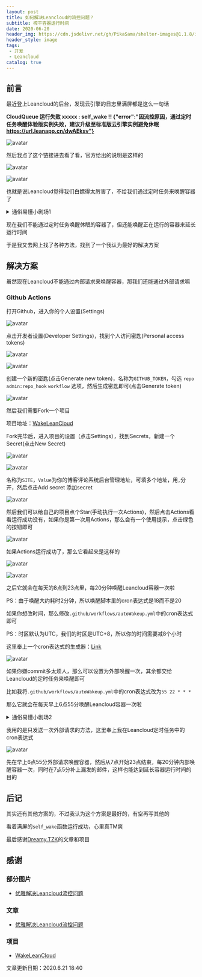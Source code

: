 ```yaml
---
layout: post
title: 如何解决Leancloud的流控问题？
subtitle: 榨干容器运行时间
date: 2020-06-20
header_img: https://cdn.jsdelivr.net/gh/PikaSama/shelter-images@1.1.8/images/lncld.png
header_style: image
tags: 
 - 开发
 - Leancloud
catalog: true
---
```

<!-- more -->
## 前言

最近登上Leancloud的后台，发现云引擎的日志里满屏都是这么一句话

**CloudQueue 运行失败 xxxxx : self_wake !! {"error":"因流控原因，通过定时任务唤醒体验版实例失败，建议升级至标准版云引擎实例避免休眠 https://url.leanapp.cn/dwAEksv"}**

![avatar](https://cdn.jsdelivr.net/gh/PikaSama/shelter-images@1.1/images/bqb1.jpg)

然后我点了这个链接进去看了看，官方给出的说明是这样的

![avatar](https://cdn.jsdelivr.net/gh/PikaSama/shelter-images@1.1/images/leancloud1.png)

![avatar](https://cdn.jsdelivr.net/gh/PikaSama/shelter-images@1.1/images/leancloud2.png)

也就是说Leancloud觉得我们白嫖得太厉害了，不给我们通过定时任务来唤醒容器了

<details>
<summary>通俗易懂小剧场1</summary>
<pre>
容器：今天又是元气满满的一天
20分钟后
定时唤醒任务：hxd，醒醒，别那么早就休眠了，你还有活要干
容器：收到收到
20分钟后
定时唤醒任务：hxd，醒醒，别那么早就休眠了，你还有活要干
容器：收到收到
...
[日志]容器运行满18小时，需要在夜间休眠6小时
第二天
定时唤醒任务：hxd，醒醒，该干活了
容器：啊巴啊巴啊巴啊巴啊巴.....(休眠中)
20分钟后
定时唤醒任务：hxd，醒醒，该干活了
容器：啊巴啊巴啊巴啊巴啊巴.....(休眠中)
...
当有外部请求时
容器：嗯，有外部请求了？好了我醒了
20分钟后
定时唤醒任务：hxd，醒醒，别那么早就休眠了，你还有活要干
容器：Yes♂Sir
...
</pre>
</details>

现在我们不能通过定时任务唤醒休眠的容器了，但还能唤醒正在运行的容器来延长运行时间

于是我又去网上找了各种方法，找到了一个我认为最好的解决方案

## 解决方案
虽然现在Leancloud不能通过内部请求来唤醒容器，那我们还能通过外部请求嘛

### Github Actions
打开Github，进入你的个人设置(Settings)

![avatar](https://cdn.jsdelivr.net/gh/PikaSama/shelter-images@1.1/images/github1.png)

点击开发者设置(Developer Settings)，找到个人访问密匙(Personal access tokens)

![avatar](https://cdn.jsdelivr.net/gh/PikaSama/shelter-images@1.1/images/github2.png)

![avatar](https://cdn.jsdelivr.net/gh/PikaSama/shelter-images@1.1/images/github3.png)

创建一个新的密匙(点击Generate new token)，名称为`GITHUB_TOKEN`，勾选 `repo` `admin:repo_hook` `workflow` 选项，然后生成密匙即可(点击Generate token)

![avatar](https://cdn.jsdelivr.net/gh/PikaSama/shelter-images@1.1/images/github4.png)

然后我们需要Fork一个项目

项目地址：[WakeLeanCloud](https://github.com/blogimg/WakeLeanCloud)

Fork完毕后，进入项目的设置（点击Settings），找到Secrets，新建一个Secret(点击New Secret)

![avatar](https://cdn.jsdelivr.net/gh/PikaSama/shelter-images@1.1/images/github5.png)

![avatar](https://cdn.jsdelivr.net/gh/PikaSama/shelter-images@1.1/images/github6.png)

名称为`SITE`，`Value`为你的博客评论系统后台管理地址，可填多个地址，用`,`分开，然后点击Add secret 添加secret

![avatar](https://cdn.jsdelivr.net/gh/PikaSama/shelter-images@1.1/images/github7.png)

然后我们可以给自己的项目点个Star(手动执行一次Actions)，然后点击Actions看看运行成功没有，如果你是第一次用Actions，那么会有一个使用提示，点击绿色的按钮即可

![avatar](https://cdn.jsdelivr.net/gh/PikaSama/shelter-images@1.1/images/github8.png)

如果Actions运行成功了，那么它看起来是这样的

![avatar](https://cdn.jsdelivr.net/gh/PikaSama/shelter-images@1.1/images/github9.png)

![avatar](https://cdn.jsdelivr.net/gh/PikaSama/shelter-images@1.1/images/github10.png)

之后它就会在每天的8点到23点里，每20分钟唤醒Leancloud容器一次啦

PS：由于唤醒大约耗时2分钟，所以唤醒脚本里的cron表达式是18而不是20

如果你想改时间，那么修改`.github/workflows/autoWakeup.yml`中的cron表达式即可

PS：时区默认为UTC，我们的时区是UTC+8，所以你的时间需要减8个小时

这里奉上一个cron表达式的生成器：[Link](https://www.beejson.com/tool/cron.html)

![avatar](https://cdn.jsdelivr.net/gh/PikaSama/shelter-images@1.1/images/github11.png)

如果你嫌commit多太烦人，那么可以设置为外部唤醒一次，其余都交给Leancloud的定时任务来唤醒即可

比如我将`.github/workflows/autoWakeup.yml`中的cron表达式改为`55 22 * * *`

那么它就会在每天早上6点55分唤醒Leancloud容器一次啦

<details>
<summary>通俗易懂小剧场2</summary>
<pre>
外部请求多次
外部请求(首次)：铁子，该干活了
容器：OKOK
20分钟后
外部请求：老哥，还有活要干，别休眠了
容器：OKOK
...
外部请求一次
外部请求：起床干活GKD
容器：好der
20分钟后
定时唤醒任务：hxd，醒醒，别那么早就休眠了，你还有活要干
容器：收到收到
...
</pre>
</details>

我用的是只发送一次外部请求的方法，这里奉上我在Leancloud定时任务中的cron表达式

![avatar](https://cdn.jsdelivr.net/gh/PikaSama/shelter-images@1.1/images/leancloud3.png)

先在早上6点55分外部请求唤醒容器，然后从7点开始23点结束，每20分钟内部唤醒容器一次，同时在7点5分补上漏发的邮件，这样也能达到延长容器运行时间的目的

## 后记
其实还有其他方案的，不过我认为这个方案是最好的，有空再写其他的

看着满屏的`self_wake`函数运行成功，心里真TM爽

最后感谢[Dreamy.TZK](https://www.antmoe.com)的文章和项目

## 感谢
### 部分图片
- [优雅解决Leancloud流控问题](https://www.antmoe.com/posts/ff6aef7b/index.html)
### 文章
- [优雅解决Leancloud流控问题](https://www.antmoe.com/posts/ff6aef7b/index.html)
### 项目
- [WakeLeanCloud](https://github.com/blogimg/WakeLeanCloud)

文章更新日期：2020.6.21 18:40
